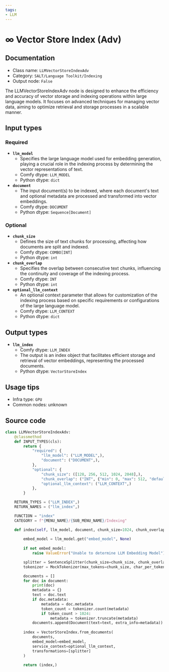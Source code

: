 ```yaml
---
tags:
- LLM
---
```


# ∞ Vector Store Index (Adv)
## Documentation
- Class name: `LLMVectorStoreIndexAdv`
- Category: `SALT/Language Toolkit/Indexing`
- Output node: `False`

The LLMVectorStoreIndexAdv node is designed to enhance the efficiency and accuracy of vector storage and indexing operations within large language models. It focuses on advanced techniques for managing vector data, aiming to optimize retrieval and storage processes in a scalable manner.
## Input types
### Required
- **`llm_model`**
    - Specifies the large language model used for embedding generation, playing a crucial role in the indexing process by determining the vector representations of text.
    - Comfy dtype: `LLM_MODEL`
    - Python dtype: `dict`
- **`document`**
    - The input document(s) to be indexed, where each document's text and optional metadata are processed and transformed into vector embeddings.
    - Comfy dtype: `DOCUMENT`
    - Python dtype: `Sequence[Document]`
### Optional
- **`chunk_size`**
    - Defines the size of text chunks for processing, affecting how documents are split and indexed.
    - Comfy dtype: `COMBO[INT]`
    - Python dtype: `int`
- **`chunk_overlap`**
    - Specifies the overlap between consecutive text chunks, influencing the continuity and coverage of the indexing process.
    - Comfy dtype: `INT`
    - Python dtype: `int`
- **`optional_llm_context`**
    - An optional context parameter that allows for customization of the indexing process based on specific requirements or configurations of the large language model.
    - Comfy dtype: `LLM_CONTEXT`
    - Python dtype: `dict`
## Output types
- **`llm_index`**
    - Comfy dtype: `LLM_INDEX`
    - The output is an index object that facilitates efficient storage and retrieval of vector embeddings, representing the processed documents.
    - Python dtype: `VectorStoreIndex`
## Usage tips
- Infra type: `GPU`
- Common nodes: unknown


## Source code
```python
class LLMVectorStoreIndexAdv:
    @classmethod
    def INPUT_TYPES(cls):
        return {
            "required": {
                "llm_model": ("LLM_MODEL",),
                "document": ("DOCUMENT",),
            },
            "optional": {
                "chunk_size": ([128, 256, 512, 1024, 2048],),
                "chunk_overlap": ("INT", {"min": 0, "max": 512, "default": 0}),
                "optional_llm_context": ("LLM_CONTEXT",)
            },
        }

    RETURN_TYPES = ("LLM_INDEX",)
    RETURN_NAMES = ("llm_index",)

    FUNCTION = "index"
    CATEGORY = f"{MENU_NAME}/{SUB_MENU_NAME}/Indexing"

    def index(self, llm_model, document, chunk_size=1024, chunk_overlap=0, optional_llm_context=None):
        
        embed_model = llm_model.get("embed_model", None)
        
        if not embed_model:
            raise ValueError("Unable to determine LLM Embedding Model")

        splitter = SentenceSplitter(chunk_size=chunk_size, chunk_overlap=chunk_overlap)
        tokenizer = MockTokenizer(max_tokens=chunk_size, char_per_token=1)

        documents = []
        for doc in document:
            print(doc)
            metadata = {}
            text = doc.text
            if doc.metadata:
                metadata = doc.metadata
                token_count = tokenizer.count(metadata)
                if token_count > 1024:
                    metadata = tokenizer.truncate(metadata)
            documents.append(Document(text=text, extra_info=metadata))
        
        index = VectorStoreIndex.from_documents(
            documents, 
            embed_model=embed_model,
            service_context=optional_llm_context,
            transformations=[splitter]
        )
        
        return (index,)

```
